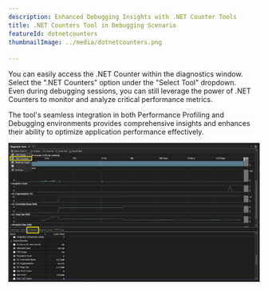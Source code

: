 ```yaml
---
description: Enhanced Debugging Insights with .NET Counter Tools
title: .NET Counters Tool in Debugging Scenario
featureId: dotnetcounters
thumbnailImage: ../media/dotnetcounters.png

---
```



You can easily access the .NET Counter within the diagnostics window. Select the ".NET Counters" option under the "Select Tool" dropdown.  
 Even during debugging sessions, you can still leverage the power of .NET Counters to monitor and analyze critical performance metrics. 
 
 The tool's seamless integration in both Performance Profiling and Debugging environments provides comprehensive insights and enhances their ability to optimize application performance effectively.

![.NET Counters in Debugging](../media/DotnetCounters.png ".NET Counters in Debugging")



